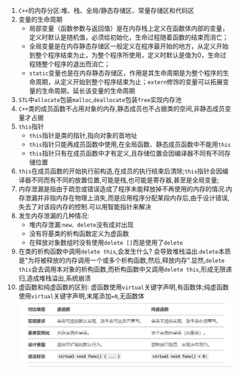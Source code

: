 1. `C++`的内存分区:堆、栈、全局/静态存储区、常量存储区和代码区
2. 变量的生命周期
   * 局部变量（函数参数与返回值）是在内存栈上定义在函数体内部的变量，定义时默认是随机值，必须给初始化，生命过程随着函数的结束而消亡；
   * 全局变量是在内存静态存储区一般定义在程序最开始的地方，从定义开始到整个程序结束为止，为整个程序所使用，定义时默认是值为0，生命过程随整个程序的退出而消亡；
   * `static`变量也是在内存静态存储区，作用是其生命周期是为整个程序的生命周期，从定义开始到整个程序结束为止；`extern`修饰的变量可以拓展变量的生命周期，延长该变量的生命周期
3. `STL`中`allocate`包装`malloc`,`deallocate`包装`free`实现内存池
4. `C++`类的成员函数不占用对象的内存,静态成员也不占据类的空间,非静态成员变量才占据
5. `this`指针
   * `this`指针是类的指针,指向对象的首地址
   * `this`指针只能再成员函数中使用,在全局函数、静态成员函数中不能用`this`
   * `this`指针只有在成员函数中才有定义,且存储位置会因编译器不同有不同存储位置
6. `this`在成员函数的开始执行前构造,在成员的执行结束后清除;`this`指针会因编译器不同而有不同的放置位置,可能是栈,也可能是寄存器,甚至是全局变量;
7. 内存泄漏是指由于疏忽或错误造成了程序未能释放掉不再使用的内存的情况.内存泄漏并非指内存在物理上消失,而是应用程序分配某段内存后,由于设计错误,失去了对该段内存的控制.可以用智能指针来解决
8. 发生内存泄漏的几种情况:
   * 堆内存泄漏:`new、delete`没有成对出现
   * 没有将基类的析构函数定义为虚函数
   * 在释放对象数组时没有使用`delete []`而是使用了`delete`
9.  在类的析构函数中调用`delete this`,会发生什么?
   会导致堆栈溢出.`delete`本质是"为将被释放的内存调用一个或多个析构函数,然后,释放内存".显然,`delete this`会去调用本对象的析构函数,而析构函数中又调用`delete this`,形成无限递归,造成堆栈溢出,系统崩溃
10. 虚函数和纯虚函数的区别:
   虚函数使用`virtual`关键字声明,有函数体;纯虚函数使用`virtual`关键字声明,末尾添加`=0`,无函数体
   ![](../markdown图像集/2025-03-30-21-14-12.png)